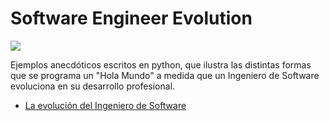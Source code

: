 # Software Engineer Evolution

![](http://www.solocodigoweb.com/wp-content/uploads/2017/05/evolucion_del_ingeniero_de_software.jpg)

Ejemplos anecdóticos escritos en python, que ilustra las distintas formas que se programa un "Hola Mundo" a medida que un Ingeniero de Software evoluciona en su desarrollo profesional.

* [La evolución del Ingeniero de Software](http://www.solocodigoweb.com/blog/2017/05/10/la-evolucion-del-ingeniero-de-software/)
